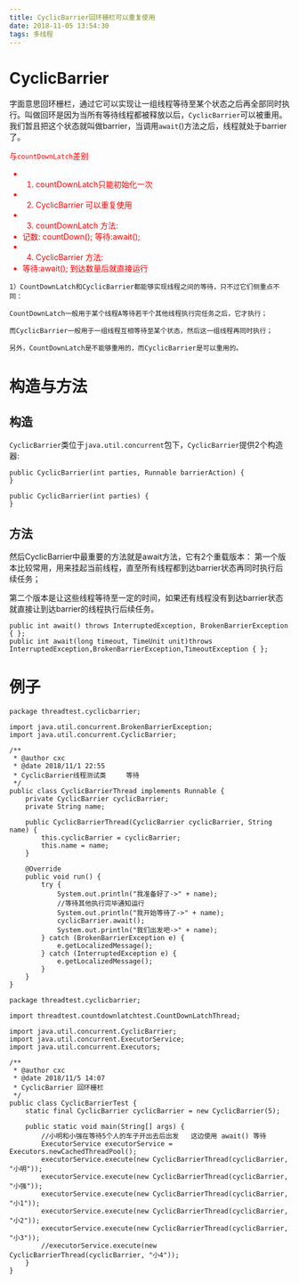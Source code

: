 ```yaml
---
title: CyclicBarrier回环栅栏可以重复使用
date: 2018-11-05 13:54:30
tags: 多线程
---
```


# CyclicBarrier

字面意思回环栅栏，通过它可以实现让一组线程等待至某个状态之后再全部同时执行。叫做回环是因为当所有等待线程都被释放以后，`CyclicBarrier`可以被重用。我们暂且把这个状态就叫做barrier，当调用`await`()方法之后，线程就处于barrier了。

<!--more-->

<font color="red">与`countDownLatch`差别  

* 1. countDownLatch只能初始化一次
* 2. CyclicBarrier 可以重复使用
* 3. countDownLatch 方法:
*  记数: countDown();    等待:await();
* 4. CyclicBarrier 方法:
*  等待:await();  到达数量后就直接运行
</font>


```
1）CountDownLatch和CyclicBarrier都能够实现线程之间的等待，只不过它们侧重点不同：

CountDownLatch一般用于某个线程A等待若干个其他线程执行完任务之后，它才执行；

而CyclicBarrier一般用于一组线程互相等待至某个状态，然后这一组线程再同时执行；

另外，CountDownLatch是不能够重用的，而CyclicBarrier是可以重用的。
```

# 构造与方法

## 构造

`CyclicBarrier`类位于`java.util.concurrent`包下，`CyclicBarrier`提供2个构造器:  

```
public CyclicBarrier(int parties, Runnable barrierAction) {
}
 
public CyclicBarrier(int parties) {
}
```

## 方法 

然后CyclicBarrier中最重要的方法就是await方法，它有2个重载版本：
第一个版本比较常用，用来挂起当前线程，直至所有线程都到达barrier状态再同时执行后续任务；

第二个版本是让这些线程等待至一定的时间，如果还有线程没有到达barrier状态就直接让到达barrier的线程执行后续任务。

```
public int await() throws InterruptedException, BrokenBarrierException { };
public int await(long timeout, TimeUnit unit)throws InterruptedException,BrokenBarrierException,TimeoutException { };
```


# 例子

```
package threadtest.cyclicbarrier;

import java.util.concurrent.BrokenBarrierException;
import java.util.concurrent.CyclicBarrier;

/**
 * @author cxc
 * @date 2018/11/1 22:55
 * CyclicBarrier线程测试类     等待
 */
public class CyclicBarrierThread implements Runnable {
    private CyclicBarrier cyclicBarrier;
    private String name;

    public CyclicBarrierThread(CyclicBarrier cyclicBarrier, String name) {
        this.cyclicBarrier = cyclicBarrier;
        this.name = name;
    }

    @Override
    public void run() {
        try {
            System.out.println("我准备好了->" + name);
            //等待其他执行完毕通知运行
            System.out.println("我开始等待了->" + name);
            cyclicBarrier.await();
            System.out.println("我们出发吧->" + name);
        } catch (BrokenBarrierException e) {
            e.getLocalizedMessage();
        } catch (InterruptedException e) {
            e.getLocalizedMessage();
        }
    }
}
```

```
package threadtest.cyclicbarrier;

import threadtest.countdownlatchtest.CountDownLatchThread;

import java.util.concurrent.CyclicBarrier;
import java.util.concurrent.ExecutorService;
import java.util.concurrent.Executors;

/**
 * @author cxc
 * @date 2018/11/5 14:07
 * CyclicBarrier 回环栅栏
 */
public class CyclicBarrierTest {
    static final CyclicBarrier cyclicBarrier = new CyclicBarrier(5);

    public static void main(String[] args) {
        //小明和小强在等待5个人的车子开出去后出发   这边使用 await() 等待
        ExecutorService executorService = Executors.newCachedThreadPool();
        executorService.execute(new CyclicBarrierThread(cyclicBarrier, "小明"));
        executorService.execute(new CyclicBarrierThread(cyclicBarrier, "小强"));
        executorService.execute(new CyclicBarrierThread(cyclicBarrier, "小1"));
        executorService.execute(new CyclicBarrierThread(cyclicBarrier, "小2"));
        executorService.execute(new CyclicBarrierThread(cyclicBarrier, "小3"));
        //executorService.execute(new CyclicBarrierThread(cyclicBarrier, "小4"));
    }
}
```